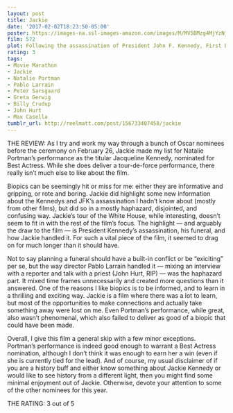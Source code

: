 ```yaml
---
layout: post
title: Jackie
date: '2017-02-02T18:23:50-05:00'
poster: https://images-na.ssl-images-amazon.com/images/M/MV5BMzg4MjYzNjk5N15BMl5BanBnXkFtZTgwODgwODI3MDI@._V1_SY1000_SX675_AL_.jpg
film: 572
plot: Following the assassination of President John F. Kennedy, First Lady Jacqueline Kennedy fights through grief and trauma to regain her faith, console her children, and define her husband’s historic legacy.
rating: 3
tags:
- Movie Marathon
- Jackie
- Natalie Portman
- Pablo Larrain
- Peter Sarsgaard
- Greta Gerwig
- Billy Crudup
- John Hurt
- Max Casella
tumblr_url: http://reelmatt.com/post/156733407458/jackie
---
```


THE REVIEW: As I try and work my way through a bunch of Oscar nominees before the ceremony on February 26, Jackie made my list for Natalie Portman’s performance as the titular Jacqueline Kennedy, nominated for Best Actress. While she does deliver a tour-de-force performance, there really isn’t much else to like about the film.

Biopics can be seemingly hit or miss for me: either they are informative and gripping, or rote and boring. Jackie did highlight some new information about the Kennedys and JFK’s assassination I hadn’t know about (mostly from other films), but did so in a mostly haphazard, disjointed, and confusing way. Jackie’s tour of the White House, while interesting, doesn’t seem to fit in with the rest of the film’s focus. The highlight — and arguably the draw to the film — is President Kennedy’s assassination, his funeral, and how Jackie handled it. For such a vital piece of the film, it seemed to drag on for much longer than it should have.

Not to say planning a funeral should have a built-in conflict or be “exiciting” per se, but the way director Pablo Larrain handled it — mixing an interview with a reporter and talk with a priest (John Hurt, RIP) — was the haphazard part. It mixed time frames unnecessarily and created more questions than it answered. One of the reasons I like biopics is to be informed, and to learn in a thrilling and exciting way. Jackie is a film where there was a lot to learn, but most of the opportunities to make connections and actually take something away were lost on me. Even Portman’s performance, while great, also wasn’t phenomenal, which also failed to deliver as good of a biopic that could have been made.

Overall, I give this film a general skip with a few minor exceptions. Portman’s performance is indeed good enough to warrant a Best Actress nomination, although I don’t think it was enough to earn her a win (even if she is currently tied for the lead). And of course, my usual disclaimer of if you are a history buff and either know something about Jackie Kennedy or would like to see history from a different light, then you might find some minimal enjoyment out of Jackie. Otherwise, devote your attention to some of the other nominees for this year.

THE RATING: 3 out of 5
